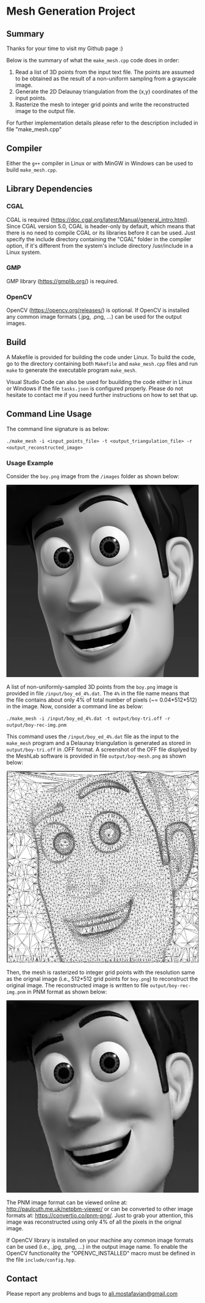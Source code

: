 # Mesh Generation Project
## Summary ##
Thanks for your time to visit my Github page :)

Below is the summary of what the `make_mesh.cpp` code does in order:
1. Read a list of 3D points from the input text file. The points are assumed to be obtained as the result of a non-uniform sampling from a grayscale image. 
2. Generate the 2D Delaunay triangulation from the (x,y) coordinates of the input points.
3. Rasterize the mesh to integer grid points and write the reconstructed image to the output file.

For further implementation details please refer to the description included in file "make_mesh.cpp"

## Compiler ##
Either the `g++` compiler in Linux or with MinGW in Windows can be used to build `make_mesh.cpp`.

## Library Dependencies ##
### CGAL ###
CGAL is required (https://doc.cgal.org/latest/Manual/general_intro.html). Since CGAL version 5.0, CGAL is header-only by default, which means that there is no need to compile CGAL or its libraries before it can be used. Just specify the include directory containing the "CGAL" folder in the compiler option, if it's different from the system's include directory /usr/include in a Linux system.  

### GMP ###
GMP library (https://gmplib.org/) is required.

### OpenCV ###
OpenCV (https://opencv.org/releases/) is optional. If OpenCV is installed any common image formats (.jpg, .png, ...) can be used for the output images.

## Build ##
A Makefile is provided for building the code under Linux. To build the code, go to the directory containing both `Makefile` and `make_mesh.cpp` files and run `make` to generate the executable program `make_mesh`.

Visual Studio Code can also be used for buuilding the code either in Linux or Windows if the file `tasks.json` is configured properly. Please do not hesitate to contact me if you need further instructions on how to set that up.

## Command Line Usage ##
The command line signature is as below:

`./make_mesh -i <input_points_file> -t <output_triangulation_file> -r <output_reconstructed_image>` 

### Usage Example ###
Consider the `boy.png` image from the `/images` folder as shown below: 

<img src="images/boy.png">

A list of non-uniformly-sampled 3D points from the `boy.png` image is provided in file `/input/boy_ed_4%.dat`. The `4%` in the file name means that the file contains about only 4% of total number of pixels (~= 0.04\*512\*512) in the image. Now, consider a command line as below:

`./make_mesh -i /input/boy_ed_4%.dat -t output/boy-tri.off -r output/boy-rec-img.pnm`

This command uses the `/input/boy_ed_4%.dat` file as the input to the `make_mesh` program and a Delaunay triangulation is generated as stored in `output/boy-tri.off` in .OFF format. A screenshot of the OFF file displyed by the MeshLab software is provided in file `output/boy-mesh.png` as shown below:

<img src="output/boy-mesh.png" width="512">

Then, the mesh is rasterized to integer grid points with the resolution same as the orignal image (i.e., 512\*512 grid points for `boy.png`) to reconstruct the original image. The reconstructed image is written to file `output/boy-rec-img.pnm` in PNM format as shown below:

<img src="output/boy-rec-img.png">

The PNM image format can be viewed online at: http://paulcuth.me.uk/netpbm-viewer/ or can be converted to other image formats at: https://convertio.co/pnm-png/. Just to grab your attention, this image was reconstructed using only 4% of all the pixels in the orignal image. 

If OpenCV library is installed on your machine any common image formats can be used (i.e., .jpg, .png, ...) in the output image name. To enable the OpenCV functionality the "OPENVC_INSTALLED" macro must be defined in the file `include/config.hpp`.

## Contact ##
Please report any problems and bugs to ali.mostafavian@gmail.com
